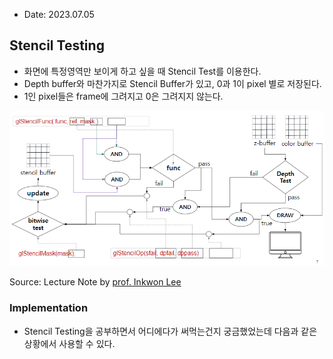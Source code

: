 * Date: 2023.07.05

## Stencil Testing

* 화면에 특정영역만 보이게 하고 싶을 때 Stencil Test를 이용한다.
* Depth buffer와 마찬가지로 Stencil Buffer가 있고, 0과 1이 pixel 별로 저장된다.
* 1인 pixel들은 frame에 그려지고 0은 그려지지 않는다.

![Stencil Testing](img/stencil-testing.png)

Source: Lecture Note by [prof. Inkwon Lee](https://cga.yonsei.ac.kr/people/iklee)

### Implementation
* Stencil Testing을 공부하면서 어디에다가 써먹는건지 궁금했었는데 다음과 같은 상황에서 사용할 수 있다.
